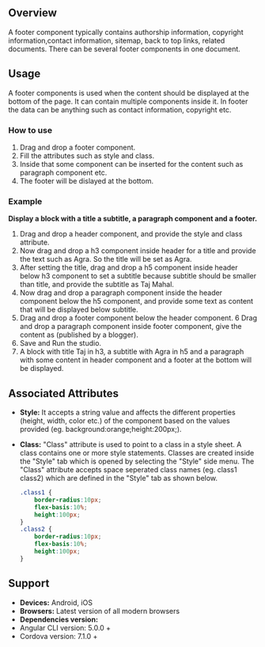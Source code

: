 ## Overview 
A footer component typically contains authorship information, copyright information,contact information, sitemap, back to top links, related documents. There can be several footer components in one document.
## Usage 
A footer components is used when the content should be displayed at the bottom of the page. It can contain multiple components inside it. In footer the data can be anything such as contact information, copyright etc.
### How to use
1. Drag and drop a footer component.
2. Fill the attributes such as style and class.
3. Inside that some component can be inserted for the content such as paragraph component etc.
4. The footer will be dislayed at the bottom.
### Example
**Display a block with a title a subtitle, a paragraph component and a footer.** 
1. Drag and drop a header component, and provide the style and class attribute.
2. Now drag and drop a h3 component inside header for a title and provide the text such as Agra. So the title will be set as Agra.
3. After setting the title, drag and drop a h5 component inside header below h3 component to set a subtitle because subtitle should be smaller than title, and provide the subtitle as Taj Mahal.
4. Now drag and drop a paragraph component inside the header component below the h5 component, and provide some text as content that will be displayed below subtitle.
5. Drag and drop a footer component below the header component.
6 Drag and drop a paragraph component inside footer component, give the content as (published by a blogger).
7. Save and Run the studio. 
8. A block with title Taj in h3, a subtitle with Agra in h5 and a paragraph with some content in header component and a footer at the bottom will be displayed.
## Associated Attributes 
- **Style:** It accepts a string value and affects the different properties (height, width, color etc.) of the component based on the values provided (eg. background:orange;height:200px;).

- **Class:** "Class" attribute is used to point to a class in a style sheet. A class contains one or more style statements. Classes are created inside the "Style" tab which is opened by selecting the "Style" side menu. The "Class" attribute accepts space seperated class names (eg. class1 class2) which are defined in the "Style" tab as shown below.
    ```css
    .class1 {
        border-radius:10px;
        flex-basis:10%;
        height:100px;
    }
    .class2 {
        border-radius:10px;
        flex-basis:10%;
        height:100px;
    }
    
    ```
## Support
- **Devices:** Android, iOS
- **Browsers:**  Latest version of all modern browsers
- **Dependencies version:** 
- Angular CLI version: 5.0.0 + 
- Cordova version: 7.1.0 + 
